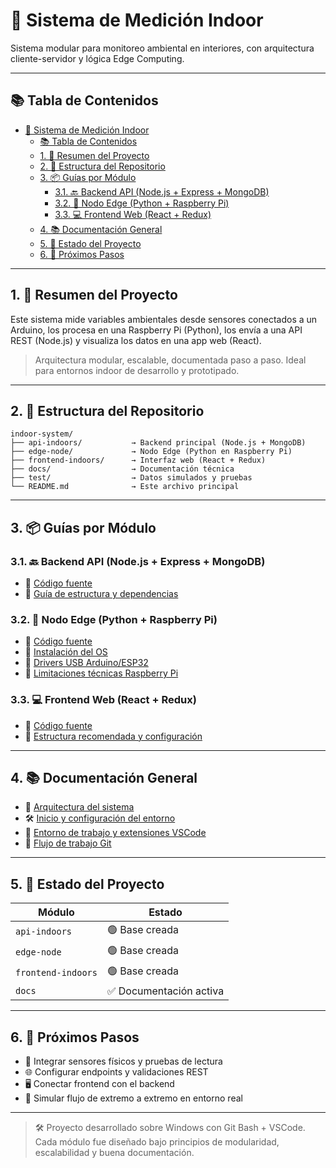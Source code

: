 # 🌱 Sistema de Medición Indoor

Sistema modular para monitoreo ambiental en interiores, con arquitectura cliente-servidor y lógica Edge Computing.

---

## 📚 Tabla de Contenidos

- [🌱 Sistema de Medición Indoor](#-sistema-de-medición-indoor)
  - [📚 Tabla de Contenidos](#-tabla-de-contenidos)
  - [1. 📌 Resumen del Proyecto](#1--resumen-del-proyecto)
  - [2. 📂 Estructura del Repositorio](#2--estructura-del-repositorio)
  - [3. 📦 Guías por Módulo](#3--guías-por-módulo)
    - [3.1. 🔙 Backend API (Node.js + Express + MongoDB)](#31--backend-api-nodejs--express--mongodb)
    - [3.2. 🧠 Nodo Edge (Python + Raspberry Pi)](#32--nodo-edge-python--raspberry-pi)
    - [3.3. 💻 Frontend Web (React + Redux)](#33--frontend-web-react--redux)
  - [4. 📚 Documentación General](#4--documentación-general)
  - [5. 🚧 Estado del Proyecto](#5--estado-del-proyecto)
  - [6. 🤪 Próximos Pasos](#6--próximos-pasos)

---

## 1. 📌 Resumen del Proyecto

Este sistema mide variables ambientales desde sensores conectados a un Arduino, los procesa en una Raspberry Pi (Python), los envía a una API REST (Node.js) y visualiza los datos en una app web (React).

> Arquitectura modular, escalable, documentada paso a paso. Ideal para entornos indoor de desarrollo y prototipado.

---

## 2. 📂 Estructura del Repositorio

```plaintext
indoor-system/
├── api-indoors/           → Backend principal (Node.js + MongoDB)
├── edge-node/             → Nodo Edge (Python en Raspberry Pi)
├── frontend-indoors/      → Interfaz web (React + Redux)
├── docs/                  → Documentación técnica
├── test/                  → Datos simulados y pruebas
└── README.md              → Este archivo principal
```

---

## 3. 📦 Guías por Módulo

### 3.1. 🔙 Backend API (Node.js + Express + MongoDB)

* 📁 [Código fuente](./api-indoors)
* 📄 [Guía de estructura y dependencias](docs/init/README.md#4-backend-api-nodejs--express--mongodb)

### 3.2. 🧠 Nodo Edge (Python + Raspberry Pi)

* 📁 [Código fuente](./edge-node)
* 📄 [Instalación del OS](docs/enviroment/Install-RaspberryPi-OS.md)
* 📄 [Drivers USB Arduino/ESP32](docs/enviroment/Drivers.md)
* 📄 [Limitaciones técnicas Raspberry Pi](docs/enviroment/Limitaciones.md)

### 3.3. 💻 Frontend Web (React + Redux)

* 📁 [Código fuente](./frontend-indoors)
* 📄 [Estructura recomendada y configuración](docs/init/README.md#6-frontend-react--redux)

---

## 4. 📚 Documentación General

* 🧱 [Arquitectura del sistema](docs/system-architecture.md)
* 🛠️ [Inicio y configuración del entorno](docs/init/README.md)
* 🤩 [Entorno de trabajo y extensiones VSCode](README.md)
* 🔀 [Flujo de trabajo Git](docs/git-workflow.md)

---

## 5. 🚧 Estado del Proyecto

| Módulo             | Estado                 |
| ------------------ | ---------------------- |
| `api-indoors`      | 🟢 Base creada         |
| `edge-node`        | 🟢 Base creada         |
| `frontend-indoors` | 🟢 Base creada         |
| `docs`             | ✅ Documentación activa |

---

## 6. 🤪 Próximos Pasos

* 🔌 Integrar sensores físicos y pruebas de lectura
* 🌐 Configurar endpoints y validaciones REST
* 🖥️ Conectar frontend con el backend
* 🧪 Simular flujo de extremo a extremo en entorno real

---

> 🛠️ Proyecto desarrollado sobre Windows con Git Bash + VSCode. Cada módulo fue diseñado bajo principios de modularidad, escalabilidad y buena documentación.
